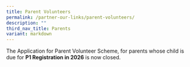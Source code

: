 ```yaml
---
title: Parent Volunteers
permalink: /partner-our-links/parent-volunteers/
description: ""
third_nav_title: Parents
variant: markdown
---
```

The Application for Parent Volunteer Scheme, for parents whose child is due for **P1 Registration in 2026** is now closed.